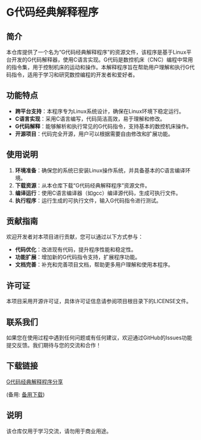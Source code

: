 # G代码经典解释程序

## 简介

本仓库提供了一个名为“G代码经典解释程序”的资源文件，该程序是基于Linux平台开发的G代码解释器，使用C语言实现。G代码是数控机床（CNC）编程中常用的指令集，用于控制机床的运动和操作。本解释程序旨在帮助用户理解和执行G代码指令，适用于学习和研究数控编程的开发者和爱好者。

## 功能特点

- **跨平台支持**：本程序专为Linux系统设计，确保在Linux环境下稳定运行。
- **C语言实现**：采用C语言编写，代码简洁高效，易于理解和修改。
- **G代码解释**：能够解析和执行常见的G代码指令，支持基本的数控机床操作。
- **开源项目**：代码完全开源，用户可以根据需要自由修改和扩展功能。

## 使用说明

1. **环境准备**：确保您的系统已安装Linux操作系统，并具备基本的C语言编译环境。
2. **下载资源**：从本仓库下载“G代码经典解释程序”资源文件。
3. **编译运行**：使用C语言编译器（如gcc）编译源代码，生成可执行文件。
4. **执行程序**：运行生成的可执行文件，输入G代码指令进行测试。

## 贡献指南

欢迎开发者对本项目进行贡献，您可以通过以下方式参与：

- **代码优化**：改进现有代码，提升程序性能和稳定性。
- **功能扩展**：增加新的G代码指令支持，扩展程序功能。
- **文档完善**：补充和完善项目文档，帮助更多用户理解和使用本程序。

## 许可证

本项目采用开源许可证，具体许可证信息请参阅项目根目录下的LICENSE文件。

## 联系我们

如果您在使用过程中遇到任何问题或有任何建议，欢迎通过GitHub的Issues功能提交反馈。我们期待与您的交流和合作！

## 下载链接
[G代码经典解释程序分享](https://pan.quark.cn/s/ef029d5ada8f) 

(备用: [备用下载](https://pan.baidu.com/s/1TmdEfW20x6C9z_58JaoSEg?pwd=1234))

## 说明

该仓库仅用于学习交流，请勿用于商业用途。
